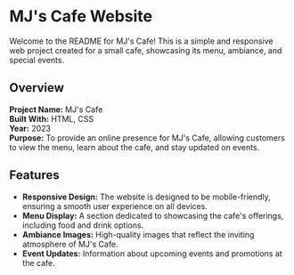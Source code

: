 # MJ's Cafe Website

Welcome to the README for MJ's Cafe! This is a simple and responsive web project created for a small cafe, showcasing its menu, ambiance, and special events.

## Overview

**Project Name:** MJ's Cafe  
**Built With:** HTML, CSS  
**Year:** 2023  
**Purpose:** To provide an online presence for MJ's Cafe, allowing customers to view the menu, learn about the cafe, and stay updated on events.

## Features

- **Responsive Design:** The website is designed to be mobile-friendly, ensuring a smooth user experience on all devices.
- **Menu Display:** A section dedicated to showcasing the cafe's offerings, including food and drink options.
- **Ambiance Images:** High-quality images that reflect the inviting atmosphere of MJ's Cafe.
- **Event Updates:** Information about upcoming events and promotions at the cafe.
